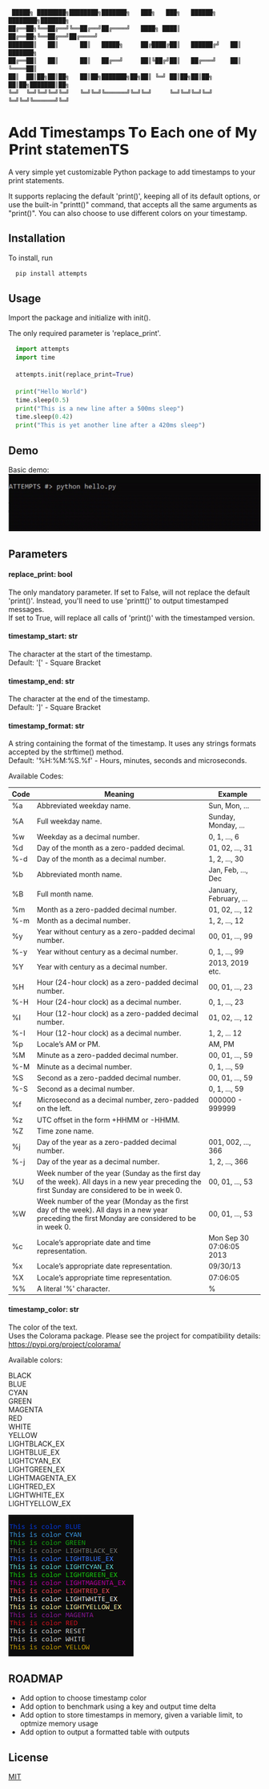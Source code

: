     
     █████╗ ████████╗████████╗███████╗   ███╗   ███╗   ██████╗ ████████╗███████╗  
    ██╔══██╗╚══██╔══╝╚══██╔══╝██╔════╝   ████╗ ████║   ██╔══██╗╚══██╔══╝██╔════╝  
    ███████║   ██║      ██║   █████╗     ██╔████╔██║   ██████╔╝   ██║   ███████╗  
    ██╔══██║   ██║      ██║   ██╔══╝     ██║╚██╔╝██║   ██╔═══╝    ██║   ╚════██║  
    ██║  ██║██╗██║██╗   ██║██╗███████╗██╗██║ ╚═╝ ██║██╗██║██╗     ██║██╗███████║██╗  
    ╚═╝  ╚═╝╚═╝╚═╝╚═╝   ╚═╝╚═╝╚══════╝╚═╝╚═╝     ╚═╝╚═╝╚═╝╚═╝     ╚═╝╚═╝╚══════╝╚═╝    


# 𝗔dd 𝗧imestamps 𝗧o 𝗘ach one of 𝗠y 𝗣rint statemen𝗧𝗦

A very simple yet customizable Python package to add timestamps to your print statements.

It supports replacing the default 'print()', keeping all of its default options, or use the built-in "printt()" command, that accepts all the same arguments as "print()".
You can also choose to use different colors on your timestamp.



## Installation

To install, run

```bash
  pip install attempts
```

## Usage

Import the package and initialize with init(). 

The only required parameter is 'replace_print'. 

```python
  import attempts
  import time

  attempts.init(replace_print=True)

  print("Hello World")
  time.sleep(0.5)
  print("This is a new line after a 500ms sleep")
  time.sleep(0.42)
  print("This is yet another line after a 420ms sleep")

```



## Demo

Basic demo:  
![demo gif](https://raw.githubusercontent.com/pedrotcp/attempts/main/img/1.gif)

## Parameters


#### replace_print: bool

The only mandatory parameter. 
If set to False, will not replace the default 'print()'. Instead, you'll need to use 'printt()' to output timestamped messages.  
If set to True, will replace all calls of 'print()' with the timestamped version.

#### timestamp_start: str

The character at the start of the timestamp.   
Default: '[' - Square Bracket

#### timestamp_end: str

The character at the end of the timestamp.   
Default: ']' - Square Bracket

#### timestamp_format: str

A string containing the format of the timestamp. It uses any strings formats accepted by the strftime() method.  
Default: '%H:%M:%S.%f' - Hours, minutes, seconds and microseconds.

Available Codes:

Code | Meaning | Example 
--- | --- | --- 
%a|Abbreviated weekday name.|Sun, Mon, ...
%A|Full weekday name.|Sunday, Monday, ...
%w|Weekday as a decimal number.|0, 1, ..., 6
%d|Day of the month as a zero-padded decimal.|01, 02, ..., 31
%-d|Day of the month as a decimal number.|1, 2, ..., 30
%b|Abbreviated month name.|Jan, Feb, ..., Dec
%B|Full month name.|January, February, ...
%m|Month as a zero-padded decimal number.|01, 02, ..., 12
%-m|Month as a decimal number.|1, 2, ..., 12
%y|Year without century as a zero-padded decimal number.|00, 01, ..., 99
%-y|Year without century as a decimal number.|0, 1, ..., 99
%Y|Year with century as a decimal number.|2013, 2019 etc.
%H|Hour (24-hour clock) as a zero-padded decimal number.|00, 01, ..., 23
%-H|Hour (24-hour clock) as a decimal number.|0, 1, ..., 23
%I|Hour (12-hour clock) as a zero-padded decimal number.|01, 02, ..., 12
%-I|Hour (12-hour clock) as a decimal number.|1, 2, ... 12
%p|Locale’s AM or PM.|AM, PM
%M|Minute as a zero-padded decimal number.|00, 01, ..., 59
%-M|Minute as a decimal number.|0, 1, ..., 59
%S|Second as a zero-padded decimal number.|00, 01, ..., 59
%-S|Second as a decimal number.|0, 1, ..., 59
%f|Microsecond as a decimal number, zero-padded on the left.|000000 - 999999
%z|UTC offset in the form +HHMM or -HHMM.| 
%Z|Time zone name.| 
%j|Day of the year as a zero-padded decimal number.|001, 002, ..., 366
%-j|Day of the year as a decimal number.|1, 2, ..., 366
%U|Week number of the year (Sunday as the first day of the week). All days in a new year preceding the first Sunday are considered to be in week 0.|00, 01, ..., 53
%W|Week number of the year (Monday as the first day of the week). All days in a new year preceding the first Monday are considered to be in week 0.|00, 01, ..., 53
%c|Locale’s appropriate date and time representation.|Mon Sep 30 07:06:05 2013
%x|Locale’s appropriate date representation.|09/30/13
%X|Locale’s appropriate time representation.|07:06:05
%%|A literal '%' character.|%


#### timestamp_color: str
The color of the text.  
Uses the Colorama package. Please see the project for compatibility details: https://pypi.org/project/colorama/

Available colors:

BLACK  
BLUE  
CYAN  
GREEN  
MAGENTA  
RED  
WHITE  
YELLOW  
LIGHTBLACK_EX  
LIGHTBLUE_EX  
LIGHTCYAN_EX  
LIGHTGREEN_EX  
LIGHTMAGENTA_EX  
LIGHTRED_EX  
LIGHTWHITE_EX  
LIGHTYELLOW_EX  

![color table](https://raw.githubusercontent.com/pedrotcp/attempts/main/img/colors.png)


## ROADMAP
- Add option to choose timestamp color
- Add option to benchmark using a key and output time delta
- Add option to store timestamps in memory, given a variable limit, to optmize memory usage
- Add option to output a formatted table with outputs 
    
## License

[MIT](https://choosealicense.com/licenses/mit/)

